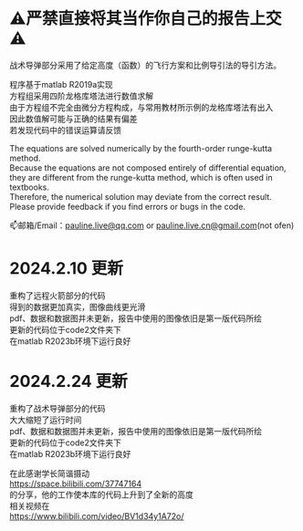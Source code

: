 # ⚠严禁直接将其当作你自己的报告上交⚠

战术导弹部分采用了给定高度（函数）的飞行方案和比例导引法的导引方法。

程序基于matlab R2019a实现  
方程组采用四阶龙格库塔法进行数值求解  
由于方程组不完全由微分方程构成，与常用教材所示例的龙格库塔法有出入  
因此数值解可能与正确的结果有偏差  
若发现代码中的错误运算请反馈

The equations are solved numerically by the fourth-order runge-kutta method.  
Because the equations are not composed entirely of differential equation, they are different from the runge-kutta method, which is often used in textbooks.  
Therefore, the numerical solution may deviate from the correct result.  
Please provide feedback if you find errors or bugs in the code.

📫邮箱/Email：pauline.live@qq.com or pauline.live.cn@gmail.com(not ofen)


# 2024.2.10 更新

重构了远程火箭部分的代码  
得到的数据更加真实，图像曲线更光滑  
pdf、数据和数据图并未更新，报告中使用的图像依旧是第一版代码所绘  
更新的代码位于code2文件夹下  
在matlab R2023b环境下运行良好  

# 2024.2.24 更新

重构了战术导弹部分的代码  
大大缩短了运行时间  
pdf、数据和数据图并未更新，报告中使用的图像依旧是第一版代码所绘  
更新的代码位于code2文件夹下  
在matlab R2023b环境下运行良好  

在此感谢学长简谐摄动  
https://space.bilibili.com/37747164  
的分享，他的工作使本库的代码上升到了全新的高度  
相关视频在  
https://www.bilibili.com/video/BV1d34y1A72o/


